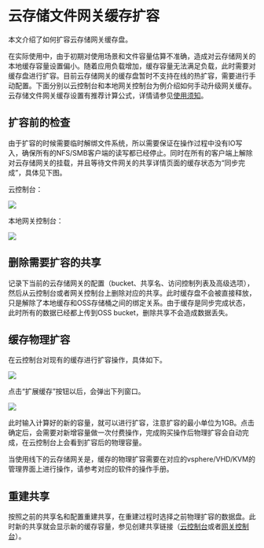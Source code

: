 # 云存储文件网关缓存扩容

本文介绍了如何扩容云存储网关缓存盘。

在实际使用中，由于初期对使用场景和文件容量估算不准确，造成对云存储网关的本地缓存容量设置偏小。随着应用负载增加，缓存容量无法满足负载，此时需要对缓存盘进行扩容。目前云存储网关的缓存盘暂时不支持在线的热扩容，需要进行手动配置。下面分别以云控制台和本地网关控制台为例介绍如何手动升级网关缓存。云存储文件网关缓存设置有推荐计算公式，详情请参见[使用须知](https://help.aliyun.com/document_detail/132027.html?)。

## 扩容前的检查

由于扩容的时候需要临时解绑文件系统，所以需要保证在操作过程中没有IO写入，确保所有的NFS/SMB客户端的读写都已经停止。同时在所有的客户端上解除对云存储网关的挂载，并且等待文件网关的共享详情页面的缓存状态为“同步完成”，具体见下图。

云控制台：

![](http://docs-aliyun.cn-hangzhou.oss.aliyun-inc.com/assets/pic/123654/cn_zh/1561692590435/4.png)

本地网关控制台：

![](http://docs-aliyun.cn-hangzhou.oss.aliyun-inc.com/assets/pic/123654/cn_zh/1561692607761/5.png)

## 删除需要扩容的共享

记录下当前的云存储网关的配置（bucket、共享名、访问控制列表及高级选项），然后从云控制台或者网关控制台上删除对应的共享。此时缓存盘不会被直接释放，只是解除了本地缓存和OSS存储桶之间的绑定关系。由于缓存是同步完成状态，此时所有的数据已经都上传到OSS bucket，删除共享不会造成数据丢失。

## 缓存物理扩容

在云控制台对现有的缓存进行扩容操作，具体如下。

![](http://docs-aliyun.cn-hangzhou.oss.aliyun-inc.com/assets/pic/123654/cn_zh/1561692670230/6.png)

点击“扩展缓存”按钮以后，会弹出下列窗口。

![](http://docs-aliyun.cn-hangzhou.oss.aliyun-inc.com/assets/pic/123654/cn_zh/1561692691800/7.png)

此时输入计算好的新的容量，就可以进行扩容，注意扩容的最小单位为1GB。点击确定后，会需要对新增容量做一次付费操作，完成购买操作后物理扩容会自动完成，在云控制台上会看到扩容后的物理容量。

当使用线下的云存储网关是，缓存的物理扩容需要在对应的vsphere/VHD/KVM的管理界面上进行操作，请参考对应的软件的操作手册。

## 重建共享

按照之前的共享名和配置重建共享，在重建过程时选择之前物理扩容的数据盘。此时新的共享就会显示新的缓存容量，参见创建共享链接（[云控制台](https://help.aliyun.com/document_detail/108256.html?spm=a2c4g.11174283.6.554.753b4b55eIYh8Z)或者[网关控制台](https://help.aliyun.com/document_detail/108276.html?spm=a2c4g.11186623.6.564.32b779e6RNzJNC)）。

